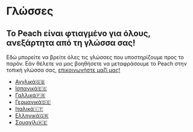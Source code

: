 # Γλώσσες
## Το Peach είναι φτιαγμένο για όλους, ανεξάρτητα από τη γλώσσα σας!

Εδώ μπορείτε να βρείτε όλες τις γλώσσες που υποστηρίζουμε προς το παρόν.
Εάν θέλετε να μας βοηθήσετε να μεταφράσουμε το Peach στην τοπική γλώσσα σας, [επικοινωνήστε μαζί μας!](mailto:hello@peachbitcoin.com)

<ul>
  <li><a href="https://peachbitcoin.com">Αγγλικά🇬🇧</a></li>
  <li><a href="https://peachbitcoin.com/es">Ισπανικά🇪🇸</a></li>
  <li><a href="https://peachbitcoin.com/fr">Γαλλικά🇫🇷</a></li>
  <li><a href="https://peachbitcoin.com/de">Γερμανικά🇩🇪</a></li>
  <li><a href="https://peachbitcoin.com/it">Ιταλικά🇮🇹</a></li>
  <li><a href="https://peachbitcoin.com/el">Ελληνικά🇬🇷</a></li>
  <li><a href="https://peachbitcoin.com/sw">Σουαχίλι🇰🇪</a></li>
</ul>
